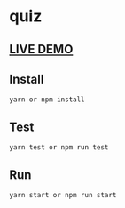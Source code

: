 # quiz

## [LIVE DEMO](https://jayway-quiz.web.app/)

## Install

`yarn or npm install`

## Test

`yarn test or npm run test`

## Run

`yarn start or npm run start`